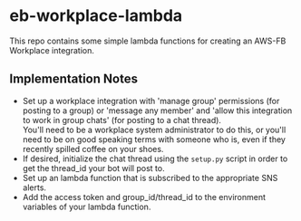 # eb-workplace-lambda
This repo contains some simple lambda functions for creating an AWS-FB Workplace integration. 

## Implementation Notes
* Set up a workplace integration with 'manage group' permissions (for posting to a group) or 
'message any member' and 'allow this integration to work in group chats' (for posting to a chat thread).  
You'll need to be a workplace system administrator to do this, or you'll need to be on good speaking terms with 
someone who is, even if they recently spilled coffee on your shoes. 
* If desired, initialize the chat thread using the ``setup.py`` script in order to get the thread_id your bot will post to.
* Set up an lambda function that is subscribed to the appropriate SNS alerts.  
* Add the access token and group_id/thread_id to the environment variables of your lambda function. 



